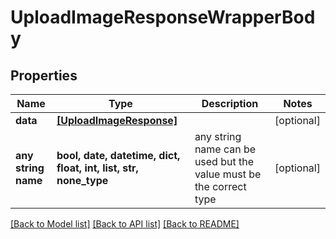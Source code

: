 # UploadImageResponseWrapperBody


## Properties
Name | Type | Description | Notes
------------ | ------------- | ------------- | -------------
**data** | [**[UploadImageResponse]**](UploadImageResponse.md) |  | [optional] 
**any string name** | **bool, date, datetime, dict, float, int, list, str, none_type** | any string name can be used but the value must be the correct type | [optional]

[[Back to Model list]](../README.md#documentation-for-models) [[Back to API list]](../README.md#documentation-for-api-endpoints) [[Back to README]](../README.md)


